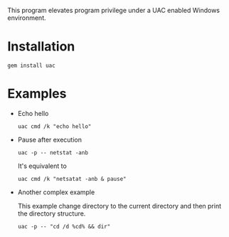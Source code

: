 This program elevates program privilege under a UAC enabled Windows environment.

# Installation

`gem install uac`

# Examples

* Echo hello

  ```batch
  uac cmd /k "echo hello"
  ```

* Pause after execution

  ```batch
  uac -p -- netstat -anb
  ```

  It's equivalent to

  ```batch
  uac cmd /k "netsatat -anb & pause"
  ```

* Another complex example

  This example change directory to the current directory and then print the directory structure.

  ```batch
  uac -p -- "cd /d %cd% && dir"
  ```
